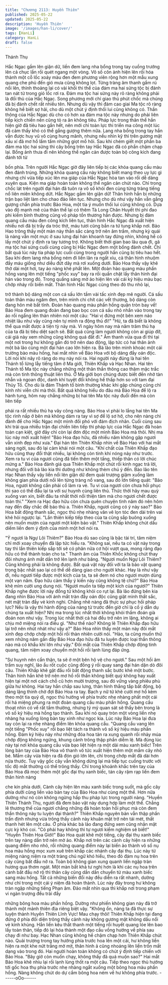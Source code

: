 ```yaml
---
title: "Chương 2113: Huyền Thiên"
published: 2025-05-22
updated: 2025-05-22
description: 'Huyền Thiên'
image: '/images/han-li/cover/'
tags: [HanLi]
category: HanLi
draft: false
---
```


Thánh Thụ

Hắc Ngạc gầm lên giận dữ, liền đem lang nha bổng trong tay
cuồng trướng lên cả chục lần rồi quét ngang một vòng.
Vô số côn ảnh hiện lên rồi hóa thành một cỗ lốc xoáy màu đen
đem phương viên rộng hơn một mẫu xung quang che phủ đến gió
mưa cũng không lọt.
Từng tràng âm thanh gầm rú nổi lên, thỉnh thoảng lại có vài khối
thi thể của đám ma hai sừng tộc bị đánh tan nát từ trong gió lốc
rơi ra.
Đám ma tộc hai sừng này rõ ràng không phải là đối thủ của Hắc
Ngạc. Song phương mới chỉ giao thủ phút chốc mà chúng đã bị
đánh chết rất nhiều tên.
Nhưng dù vậy thì đám cao giai Ma tộc rõ ràng không hề biết sợ
hãi, cho dù một chút ý định thối lui cũng không có.
Thần thông của Hắc Ngạc dù cho có hơn xa đám ma tộc này
nhưng do phải liên tiếp kịch chiến nên cũng tỏ ra ăn không tiêu.
Pháp lực trong thân thể hắn hiện giờ đã tiêu hao gần hết, nên mới
chỉ toàn lực thi triển ma công một lúc đã cảm thấy khó có thể
gắng gượng thêm nữa.
Lang nha bổng trong tay hắn vẫn được huy vũ vô cùng hung
mãnh, nhưng nếu nhìn kỹ thì trên gương mặt xấu xí đã mơ hồ
lấm tấm những giọt mồ hôi.
Sau khi chém giết một phần ba đám ma tộc hai sừng thì cây bổng
trên tay Hắc Ngạc đã có phần chậm chạp lại. Bổng ảnh thưa đi
nên không thể ngăn cản được toàn bộ công kích đang đánh tới từ

bốn phía. Trên người Hắc Ngạc giờ đây liên tiếp bị các khỏa
quang cầu màu đen đánh trúng.
Những khỏa quang cầu này không biết mang theo uy lực gì
nhưng chỉ vừa tiếp xúc lên ma giáp của Hắc Ngạc hòa tan vào rồi
dễ dàng xuyên qua. Kiện ma giáp hoàn toàn không thể ngăn cản
chút nào.
Chỉ trong chốc lát trên người đại hán đã tuôn ra vô số khói đen
cùng từng tràng tiếng nổ liên miên không dứt.
Hắc Ngạc gầm lên giận dữ!
Thân hình hắn bị những trận bạo liệt làm cho chao đảo liên tục.
Nhưng cho dù như vậy hắn vẫn gắng gượng chắn phía trước Bảo
Hoa, một tia ý muốn thối lui cũng không có.
Dựa vào độ mạnh mẽ của thân thể lại có thêm Tà Long Chân
Huyết thì phi đao phi kiếm bình thường cũng vô pháp tổn thương
hắn được. Nhưng bị đám quang cầu màu đen công kích liên tục,
thân hình Hắc Ngạc đã xuất hiện nhiều nơi đã bị trầy da tróc thịt,
máu tươi cũng bắn ra tứ tung khắp nơi.
Bảo Hao trông thấy một màn này thần sắc càng trở nên âm trầm,
nhưng kỳ quái là nàng vẫn một mực ở sau lưng đại hán khoanh
tay đứng nhìn, không hề có lấy một chút ý định ra tay tương trợ.
Không biết thời gian bao lâu qua đi, gã ma tộc hai sừng cuối cùng
cũng bị Hắc Ngạc đem một bổng đánh chết. Chỉ bất quá lúc này
tia pháp lực cuối cùng trong người hắn cũng bị tiêu hao hết. Sau
khi đem lang nha bổng ném đi liền lăn ra ngất xỉu, cả thân hình
nhuộm đầy máu giống như diều đứt dây mà rơi xuống dưới.
Bảo Hoa thấy vậy khẽ thờ dài một hơi, tay áo nàng khẽ phất lên.
Một đoàn hào quang màu phấn hồng vang lên một tiếng "phốc
xuy" bay ra rồi quấn chặt lấy thân hình đại hán vào trong đó.
Trong quầng sáng mờ ảo hiện lên vài cái ký hiệu màu bạc chớp
nháy rồi biến mất. Thân hình Hắc Ngạc cũng theo đó thu nhỏ lại,

trở thành bộ dáng một con cá sấu lớn tầm vài tấc xinh đẹp mê
người.
Cá sấu toàn thân màu ngăm đen, trên mình chi chít các vết
thương, bộ dáng còn đang hôn mê bất tỉnh.
Đoàn hào quang màu phấn hồng quận tròn bay về!
Bảo Hoa đem quang đoàn đang bao bọc con cá sấu nhỏ nhắn
vào trong tay áo rồi ngẩng lên thản nhiên nói một câu:
"Hai vị đứng một bên xem náo nhiệt lâu như vậy cũng nên tự
mình ra động thủ đi!"
"Hừ, ta đã biết là không thể qua mắt được ả tiện tỳ này mà. Vì
ngày hôm nay mà năm trăm thủ hạ của ta đã bị tiêu diệt sạch sẽ.
Bất quá cũng làm ngươi không còn ai giúp đỡ, cái giá này xem
những cũng không quá đắt đi."
Âm thanh vừa qua đi thì tại một nơi trong hư không gần đó trở
nên dao động, lập tức có hai thân ảnh một bà lão cùng một đại
hán cao lớn hiện ra.
Bà lão trên mình khoác một cái trường bào màu hồng, hai mắt
nhìn về Bảo Hoa với bộ dáng đầy oán độc. Lời nói khi nãy rõ ràng
do mụ này nói ra.
Hai người này đúng là hai tên Thánh tổ lừng lẫy tiếng tăm ở Ma
giới, Thiên Khấp và Hạc Nhan.
Hai tên Thánh tổ Ma tộc này chẳng những một thân thần thông
cao thâm mặc trắc mà còn tinh thông thuật liên thủ. Ở Ma giới
bọn chúng được biết đến nhờ tàn nhẫn và ngoan độc, danh khí
tuyệt đối không hề thấp hơn so với tam đại Thủy Tổ.
Cho dù là đám Thánh tổ bình thường khác khi gặp chúng cũng
chỉ kính nhi viễn chi mà thôi.
Bất quá không hiểu do đâu mà Bảo Hoa để lộ ra hành tung, hôm
nay chẳng những bị hai tên Ma tộc này đuổi đến mà còn liên tiếp

phái ra rất nhiều thủ hạ vây công nàng.
Bảo Hoa vì phải lo lắng hai tên Ma tộc rình nấp ở bên mà không
dám ra tay vì sợ để lộ sơ hở, cho nên nàng chỉ đành để cho Hắc
Ngạc một mình đối phó với đám địch nhân.
Cuối cùng sau khi trải qua nhiều trận đại chiến liên tiếp thì pháp
lực của Hắc Ngạc đã hoàn toàn cạn kiệt, giờ đây chỉ còn lại đơn
độc một mình Bảo Hoa mà thôi.
Nhị ma lúc này mới xuất hiện!
"Bảo Hoa đạo hữu, đã nhiều năm không gặp ngươi vẫn xinh đẹp
như xưa." Đại hán tên Thiên Khấp nhìn về Bảo Hao với hai mắt
sáng ngời, sau đó lại cảm khái nói một câu.
"Khí chất của Thiên Khấp đạo hữu cũng thay đổi thật nhiều, lại
không còn tính khí nóng nảy như trước. Xem ra tu vi của ngươi
cũng đã tiến thêm một tấng, thiếp thân có lời chúc mừng a." Bảo
Hoa đánh giá qua Thiên Khấp một chút rồi kinh ngạc trả lời,
nhưng đối với bà lão kia thì dường như không thèm chú ý đến.
Bào lão tên Hạc Nhan thấy vậy liền nổi lên giận dữ đem quải
trượng giậm xuống làm không gian phía dưới nổi lên từng tràng
nổ vang, sau đó lớn tiếng quát:
"Bảo Hoa, ngươi không cần phải cố làm ra vẻ. Tu vi của ngươi
còn chưa hồi phục thì sao có thể đấu lại ta với sư huynh cùng liên
thủ. Thức thời hãy mau quỳ xuống van xin, biết đâu ta nhất thời
nổi thiện tâm mà cho ngươi chết được toàn thi."
"Xem ra Hạc đạo hữu còn chưa quên chuyện tình năm đó nên
hôm nay đến đây chắc để báo thù a. Thiên Khấp, ngươi cũng có ý
này sao?" Bảo Hoa bất động thanh sắc, ngọc thủ nhẹ nhàng vân
vê lọn tóc đen dài trên vai khẻ hỏi ngược lại.
"Lần thiên kiếp tiếp theo của ta cũng sắp buông xuống nên muốn
mượn của ngươi một kiện bảo vật." Thiên Khấp không chút dấu
diếm liền đem ý định của mình một hơi nói ra.

"Ý ngươi là Ngự Lôi Thiêm?" Bảo Hoa dù sao cũng là bậc tài trí,
tâm niệm chỉ mới xoay chuyển đã lập tức hiểu ra.
"Không sai, nếu ta có vật này trong tay thì lần thiên kiếp sắp tới sẽ
có phân nửa cơ hội vượt qua, mong rằng đạo hữu có thể thành
toàn cho ta." Thanh âm của Thiên Khốc không chút thay đôi
nhưng ánh mắt dần trở lên lạnh như băng.
"Ngươi muốn Ngự Lôi Thiêm? Cũng không phải là không được.
Bất quá vật này đối với ta là bảo vật quang trọng bậc nhất sao lại
có thể dễ dàng giao cho người khác. Hay là như vậy đi, nếu ngươi
tiếp được một kích của ta, ta sẽ đem nó cho ngươi mượn dùng
một vạn năm. Đạo hữu cảm thấy ý kiến này cũng không tệ chứ?"
Bảo Hoa khẽ mỉm cười ung dung nói.
"Ngươi muốn ta tiếp một kích của ngươi?" Thiên Khấp nghe được
lời này đồng tử không khỏi co rụt lại.
Bà lão đứng bên kia đang nhìn Bảo Hoa với ánh mắt tràn đầy oán
độc cũng giật mình thất sắc, nét mặt tràn đầy vẻ kinh nghi.
Chẳng nhẽ nàng đã thực sự phục hồi pháp lực? Nếu là vậy thì
hành động của nàng từ trước đến giờ chỉ là cố ý dẫn dụ chúng ta
xuất hiện?
Nhị ma trong lúc nhất thời không khỏi thầm đoán già đoán non
như vậy.
Trong lúc nhất thời cả hai đều trở nên im lặng, không ai chịu mở
miệng nói ra điều gì.
"Như thế nào? Không lẽ Thiên Khấp đạo hữu lại trở nên nhút nhát
như vậy a?" Bảo Hoa nhìn thấy một màn này đôi mắt xinh đẹp
chớp chớp một hồi rồi thàn nhiên cười nói.
"Hảo, ta cũng muốn thử xem những năm gần đây Bảo Hoa đạo
hữu đã tu luyện được loại thần thông nào mà có khẩu khí lớn như
vậy." Đôi mắt của Thiên Khấp chớp động tinh quang, tâm niệm
xoay chuyển một hồi rồi lạnh lùng đáp ứng.

"Sư huynh nên cẩn thận, ta sẽ ở một bên hộ vệ cho ngươi." Sau
một hồi âm trầm suy nghĩ, lão ẩu rốt cuộc cũng đồng ý rồi quay
sang đại hán dặn dò đôi câu.
Thiên Khấp khẽ gật đầu rồi bất động thanh sắc bước khẽ một
bước. Thân hình hắn khẽ trở nên mơ hồ rồi thần không biết quỷ
không hay xuất hiện tại một nơi cách chỗ cũ hơn mười trượng,
sau đó vững vàng phiêu phù giữa hư không.
Hai tay hắn chắp sau lưng, thân hình thẳng tắp bất động, bộ dáng
lặng thinh chờ đợi Bảo Hoa ra tay.
Bạch y nữ tử khẽ cười mơ hồ kèm theo một tia quỷ dị, ngọc thủ
hướng về phía trước nhẹ nhàng phất một cái rồi há miệng phung
ra một đoàn quang cầu màu phấn hồng.
Quang cầu thoạt nhìn có vể rất tầm thường, nhưng tỷ mỷ quan
sát sẽ thấy bên trong là vô số ký hiệu mà hồng tạo thành. Sau khi
nó quay tròn một vòng liền nhẹ nhàng hạ xuống lòng bàn tay xinh
như ngọc kia.
Lúc này Bảo Hoa lại đưa tay còn lại ra nhẹ nhàng điểm lên khỏa
quang cầu.
"Quang cầu vang lên một tiếng "Phốc xuy" rồi bạo liệt tách ra
thành vô số ký hiệu màu phấn hồng. Đám ký hiệu này như những
đóa hoa tản ra xung quanh rồi nhảy múa chớp động không
ngừng, khung cảnh trông thập phần diễm lệ.
Mà đúng lúc này tại nơi khỏa quang cầu vừa bạo liệt hiện ra một
dải màu xanh biếc!
Trên lòng bàn tay của Bảo Hoa vô thanh vô tức xuất hiện thêm
một mầm cây nhỏ bé. Mầm cây vừa hiện ra đã đón gió lớn lên, chỉ
trong chớp mắt đã dài hơn nửa thước. Tuy vậy gốc cây vẫn không
dừng lại mà tiếp tục cuồng trước với tốc độ mắt thường có thể
trông thấy.
Chỉ trong khoảnh khắc trên tay của Bảo Hoa đã mọc thêm một
gốc đại thụ xanh biếc, tán cây rậm rạp liền đem thân hình nàng

che kín phía dưới.
Cành cây hiện lên màu xanh biếc trong suốt, mà gốc cây phía
dưỡi cũng liền vào bàn tay của Bảo Hoa như cùng một thể. Hơn
nữa dường như nó còn không ngừng hấp thu pháp lực trong
người nàng.
"Huyền Thiên Thánh Thụ, ngươi đã đem bảo vật này dung hợp
làm một thể. Chẳng lẽ thương thế của ngươi chẳng những đã
hoàn toàn hồi phục mà còn đem thần thông này tu luyện đại
thành?" Thiên Khấp nguyên bản vẫn thập phần trấn định nhưng
vừa trông thấy cảnh này khuân mặt trở nên tái mét, thất thanh hét
lên một câu.
Ở phía khác bà lão đang đứng xem cũng nhăn mặt cực kỳ khó
coi.
"Có phải hay không thì tự ngươi kiểm nghiệm sẽ biết!"
"Huyền Thiên Hoa Giới!"
Bảo Hoa quát khẽ một tiếng, cây đại thụ xanh biếc trên tay nàng
dần trở nên mờ ảo. Khắp nơi trên các cành cây hiện ra những
quang điểm nho nhỏ, rồi những quang điểm này lại biến ảo thành
vô số nụ hoa màu hồng mọc xum xuê trên khắp các nhánh cây
đại thụ.
Lúc này từ miệng nàng niệm ra một tràng chú ngữ khó hiểu, theo
đó đám nụ hoa trên cây cũng bất đầu nở ra. Toàn bộ không gian
xung quanh liền ngập tràn hương qua thơm ngát.
Một màn bất khả tư nghị hơn là khi các nụ hoa trên cành bắt đầu
nở rộ thì thân cây cũng dần dần chuyển từ màu xanh biếc sang
màu hồng.
Tất cả những biến đổi này đều diễn ra rất nhanh, dường như chỉ
trong một cái ý niệm đã hoàn thành.
Lúc này đây trong hư không tràn ngập những tiếng Phạn âm. Đảo
mắt nhìn qua thì khắp nơi trong phạm vi ngàn trượng đều trải đầy

những bông hoa màu phần hồng. Dường như phiến không gian
này đã trở thành một mảnh thiên địa riêng biệt vậy.
"Không ổn, nàng ta đã thực sự luyện thành Huyền Thiên Lĩnh
Vực! Mau chạy thôi! Thiên Khấp hiện tại đang đứng ở phía đối
diện trông thấy cảnh này không gương mặt không dấu nổi vẻ kinh
khủng. Hắn liền kêu thất thanh một tiếng rồi huyết quang lóe lên
bao lấy toàn thân, tiếp đó lại hóa thành một đạo cầu vồng hướng
về phía sau chạy đi như bay.
Hạc Nhan cũng không hề chậm chạp hơn Thiên Khấp chút nào.
Quải trượng trong tay hướng phía trước hoa lên một cái, hư
không liền hiện ra một khe nứt trắng mờ mịt, thân hình ả cũng
nhoáng lên liền trốn mất dạng vào trong đó.
Hai người hoàn toàn không có chút ý định tiếp chiến với Bảo Hoa.
"Bây giờ còn muốn chạy, không thấy đã quá muộn sao?"
Hai mắt Bảo Hoa khẽ nhíu lại rồi lạnh lùng thốt ra một câu. Tiếp
theo ngọc thủ hướng tới gốc hoa thụ phía trước nhẹ nhàng ngắt
xuống một bông hoa màu phấn hồng. Nàng không chút do dự
cầm bông hoa ném về hư không phía trước.
------oOo------
